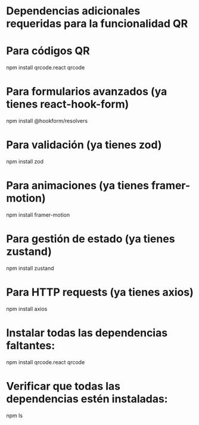 # Dependencias adicionales requeridas para la funcionalidad QR

# Para códigos QR
npm install qrcode.react qrcode

# Para formularios avanzados (ya tienes react-hook-form)
npm install @hookform/resolvers

# Para validación (ya tienes zod)
npm install zod

# Para animaciones (ya tienes framer-motion)
npm install framer-motion

# Para gestión de estado (ya tienes zustand)
npm install zustand

# Para HTTP requests (ya tienes axios)
npm install axios

# Instalar todas las dependencias faltantes:
npm install qrcode.react qrcode

# Verificar que todas las dependencias estén instaladas:
npm ls